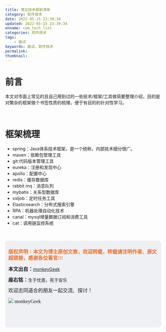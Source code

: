 ```yaml
---
title: 常见技术框架清单
category: 软件技术
date: 2022-05-15 23:39:34
updated: 2022-05-15 23:39:34
enname: com_tech_list
categories: 软件技术
tags:
	- 面试
keywords: 面试，软件技术
permalink:
thumbnail:
---
```


# 前言
本文对市面上常见的且自己用到过的一些技术/框架/工具做简要整理介绍，目的是对繁杂的框架做个书签性质的梳理，便于有目的的针对性学习。<!--more-->

</br>

# 框架梳理

* spring：Java体系技术框架，是一个统称，内部技术细分很广。
* maven：依赖包管理工具
* git:代码版本管理工具
* eureka：注册和发现中心
* apollo：配置中心
* redis：缓存数据库
* rabbit mq：消息队列
* mybatis：关系型数据库
* xxljob：定时任务工具
* Elasticsearch：分布式搜索引擎
* RPA：机器处理自动化技术
* canal：mysql增量数据订阅和消费工具
* cat：调用链监控系统






</br>

</br>

<script>
var _hmt = _hmt || [];
(function() {
  var hm = document.createElement("script");
  hm.src = "https://hm.baidu.com/hm.js?2f798e6b269c8a40f12bef25d7f1876d";
  var s = document.getElementsByTagName("script")[0]; 
  s.parentNode.insertBefore(hm, s);
})();
</script>

<div style="height:260px; background-color:rgb(238,240,244); padding:10px;border-radius:10px;">
    <p style="color:#f36c21;font:bold 16px/20px 'kaiTi';">
      版权声明：本文为博主原创文章，欢迎转载，转载请注明作者、原文超链接，感谢各位看官!!!
    </p>
    <p>
      <span style="font:bold 16px/20px 'kaiTi';">本文出自：</span><a href="https://monkeyGeek369.github.io">monkeyGeek</a> 
    </p>
    <p>
      <span style="font:bold 16px/20px 'kaiTi';">座右铭：</span><span>生于忧患，死于安乐</span> 
    </p>
    <p>
      <span style="font:16px/20px 'kaiTi';">欢迎志同道合的朋友一起交流、探讨！</span> 
    </p>
    <img style="height:auto; width:auto;flot:left;" src="../../../../image/monkey64.png" /><span style="font:16px/20px 'kaiTi';flot:left;">   monkeyGeek</span>
